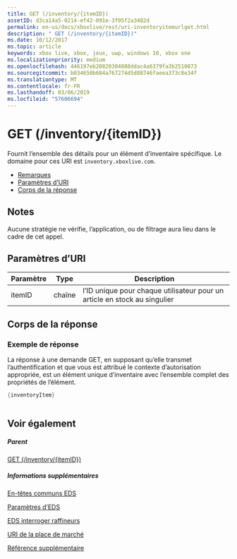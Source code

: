 ```yaml
---
title: GET (/inventory/{itemID})
assetID: d3ca14a5-0214-ef42-091e-3f05f2a3482d
permalink: en-us/docs/xboxlive/rest/uri-inventoryitemurlget.html
description: " GET (/inventory/{itemID})"
ms.date: 10/12/2017
ms.topic: article
keywords: xbox live, xbox, jeux, uwp, windows 10, xbox one
ms.localizationpriority: medium
ms.openlocfilehash: 446197eb20820304088ddac4a6379fa3b2510873
ms.sourcegitcommit: b034650b684a767274d5d88746faeea373c8e34f
ms.translationtype: MT
ms.contentlocale: fr-FR
ms.lasthandoff: 03/06/2019
ms.locfileid: "57606694"
---
```

# <a name="get-inventoryitemid"></a>GET (/inventory/{itemID})
Fournit l’ensemble des détails pour un élément d’inventaire spécifique. Le domaine pour ces URI est `inventory.xboxlive.com`.
 
  * [Remarques](#ID4EX)
  * [Paramètres d’URI](#ID4EAB)
  * [Corps de la réponse](#ID4ELB)
 
<a id="ID4EX"></a>

 
## <a name="remarks"></a>Notes
 
Aucune stratégie ne vérifie, l’application, ou de filtrage aura lieu dans le cadre de cet appel.
  
<a id="ID4EAB"></a>

 
## <a name="uri-parameters"></a>Paramètres d’URI
 
| Paramètre| Type| Description| 
| --- | --- | --- | 
| itemID| chaîne| l’ID unique pour chaque utilisateur pour un article en stock au singulier| 
  
<a id="ID4ELB"></a>

 
## <a name="response-body"></a>Corps de la réponse
 
<a id="ID4ERB"></a>

 
### <a name="sample-response"></a>Exemple de réponse
 
La réponse à une demande GET, en supposant qu’elle transmet l’authentification et que vous est attribué le contexte d’autorisation appropriée, est un élément unique d’inventaire avec l’ensemble complet des propriétés de l’élément.
 

```cpp
{inventoryItem}
         
```

   
<a id="ID4E4B"></a>

 
## <a name="see-also"></a>Voir également
 
<a id="ID4E6B"></a>

 
##### <a name="parent"></a>Parent 

[GET (/inventory/{itemID})](uri-inventoryget.md)

  
<a id="ID4EJC"></a>

 
##### <a name="further-information"></a>Informations supplémentaires 

[En-têtes communs EDS](../../additional/edscommonheaders.md)

 [Paramètres d’EDS](../../additional/edsparameters.md)

 [EDS interroger raffineurs](../../additional/edsqueryrefiners.md)

 [URI de la place de marché](atoc-reference-marketplace.md)

 [Référence supplémentaire](../../additional/atoc-xboxlivews-reference-additional.md)

   